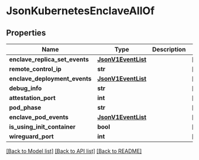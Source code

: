 # JsonKubernetesEnclaveAllOf

## Properties
Name | Type | Description | Notes
------------ | ------------- | ------------- | -------------
**enclave_replica_set_events** | [**JsonV1EventList**](JsonV1EventList.md) |  | [optional] 
**remote_control_ip** | **str** |  | [optional] 
**enclave_deployment_events** | [**JsonV1EventList**](JsonV1EventList.md) |  | [optional] 
**debug_info** | **str** |  | [optional] 
**attestation_port** | **int** |  | [optional] 
**pod_phase** | **str** |  | [optional] 
**enclave_pod_events** | [**JsonV1EventList**](JsonV1EventList.md) |  | [optional] 
**is_using_init_container** | **bool** |  | [optional] 
**wireguard_port** | **int** |  | [optional] 

[[Back to Model list]](../README.md#documentation-for-models) [[Back to API list]](../README.md#documentation-for-api-endpoints) [[Back to README]](../README.md)



